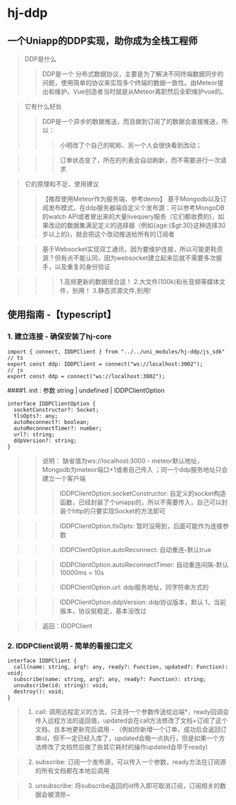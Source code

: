 # hj-ddp

## 一个Uniapp的DDP实现，助你成为全栈工程师

>DDP是什么
>>DDP是一个 分布式数据协议，主要是为了解决不同终端数据同步的问题，使用简单的协议来实现多个终端的数据一致性。由Meteor提出和维护。Vue创造者当时就是从Meteor离职然后全职维护vue的。

>它有什么好处
>>DDP是一个异步的数据推送，而且做到订阅了的数据会直接推送，所以：
>>>小明改了个自己的昵称、另一个人会很快看到改动；

>>>订单状态变了，所在的列表会自动刷新，而不需要进行一次请求

>它的原理和不足、使用建议
>>【推荐使用Meteor作为服务端，参考demo】 基于Mongodb以及订阅发布模式，在ddp服务器端自定义个发布源：可以参考MongoDB的watch API或者冒出来的大量livequery服务（它们都收费的)，如果改动的数据集满足定义的选择器（例如{age:{$gt:30}这种选择30岁以上的}，就会把这个改动推送给所有的订阅者

>>基于Websocket实现双工通讯，因为要维护连接，所以可能更耗资源？但有点不能认同，因为websocket建立起来后就不需要多次握手，以及重复的身份验证

>>>1.高频更新的数据很合适！
>>>2.大文件(100k)和长音频等媒体文件，别用！
>>>3.静态资源文件,别用!

## 使用指南 -【typescript】

### 1. 建立连接 - 确保安装了hj-core

```
import { connect, IDDPClient } from "../../uni_modules/hj-ddp/js_sdk"
// ts
export const ddp: IDDPClient = connect("ws://localhost:3002");
// js
export const ddp = connect("ws://localhost:3002");
```

####1. init :  参数 string | undefined | IDDPClientOption

```
interface IDDPClientOption {
  socketConstructor?: Socket;
  tlsOpts?: any;
  autoReconnect?: boolean;
  autoReconnectTimer?: number;
  url?: string;
  ddpVersion?: string;
}
```

>>说明： 缺省值为ws://localhost:3000 - meteor默认地址，Mongodb为meteor端口+1或者自己传入 ；同一个ddp服务地址只会建立一个客户端
>>>IDDPClientOption.socketConstructor: 自定义的socket构造函数，已经封装了个uniapp的，所以不需要传入，自己可以封装个http的只要实现Socket的方法即可

>>>IDDPClientOption.tlsOpts: 暂时没用到，后面可能作为连接参数

>>>IDDPClientOption.autoReconnect: 自动重连-默认true

>>>IDDPClientOption.autoReconnectTimer: 自动重连间隔-默认10000ms = 10s

>>>IDDPClientOption.url: ddp服务地址，同字符串方式的

>>>IDDPClientOption.ddpVersion: ddp协议版本，默认 1，当前版本，协议挺稳定，基本没改过

>>返回：IDDPClient

### 2. IDDPClient说明 - 简单的看接口定义

```
interface IDDPClient {
  call(name: string, arg?: any, ready?: Function, updated?: Function): void;
  subscribe(name: string, arg?: any, ready?: Function): string;
  unsubscribe(id: string): void;
  destroy(): void;
}
```

> 1. call: 调用远程定义的方法，只支持一个参数传送给远端*，ready回调会传入远程方法的返回值，updated会在call方法修改了文档+订阅了这个文档，且本地更新完后调用 - （例如你新增一个订单，成功后会返回订单id，但不一定已经入库了，updated会晚一点执行，但是如果一个方法修改了文档然后做了些其它耗时的操作updated会早于ready)

> 2. subscribe: 订阅一个发布源，可以传入一个参数，ready方法在订阅源的所有文档都在本地后调用

> 3. unsubscribe: 将subscribe返回的id传入即可取消订阅，订阅相关的数据会被清除~











